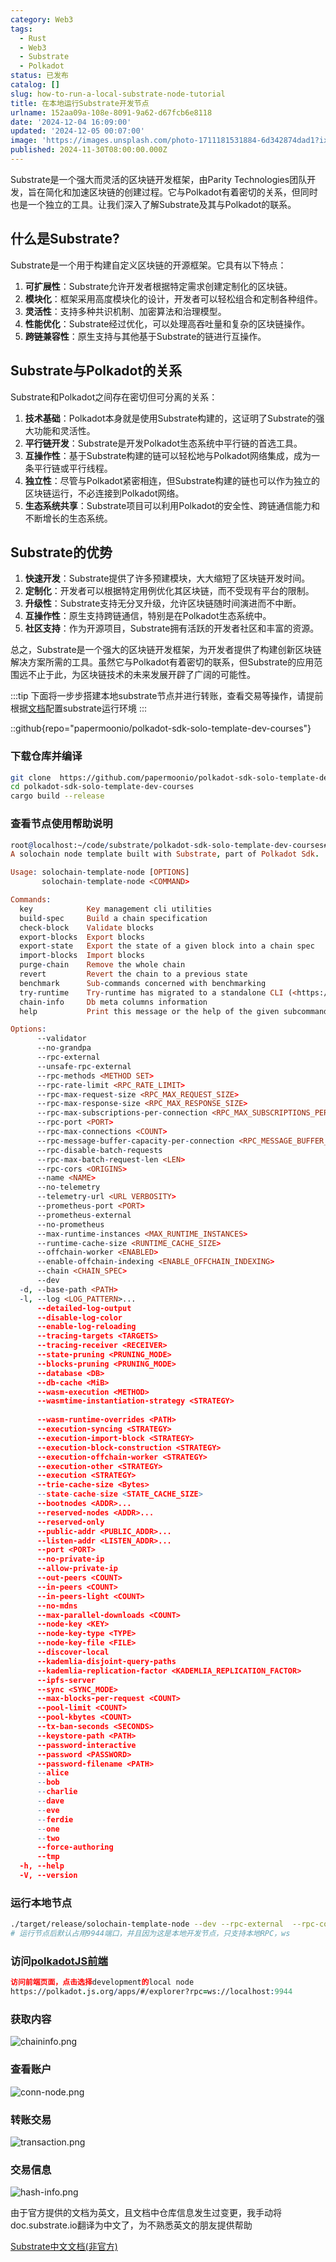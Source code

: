 ```yaml
---
category: Web3
tags:
  - Rust
  - Web3
  - Substrate
  - Polkadot
status: 已发布
catalog: []
slug: how-to-run-a-local-substrate-node-tutorial
title: 在本地运行Substrate开发节点
urlname: 152aa09a-108e-8091-9a62-d67fcb6e8118
date: '2024-12-04 16:09:00'
updated: '2024-12-05 00:07:00'
image: 'https://images.unsplash.com/photo-1711181531884-6d342874dad1?ixlib=rb-4.0.3&q=85&fm=jpg&crop=entropy&cs=srgb'
published: 2024-11-30T08:00:00.000Z
---
```


Substrate是一个强大而灵活的区块链开发框架，由Parity Technologies团队开发，旨在简化和加速区块链的创建过程。它与Polkadot有着密切的关系，但同时也是一个独立的工具。让我们深入了解Substrate及其与Polkadot的联系。


## 什么是Substrate?


Substrate是一个用于构建自定义区块链的开源框架。它具有以下特点：

1. **可扩展性**：Substrate允许开发者根据特定需求创建定制化的区块链。
2. **模块化**：框架采用高度模块化的设计，开发者可以轻松组合和定制各种组件。
3. **灵活性**：支持多种共识机制、加密算法和治理模型。
4. **性能优化**：Substrate经过优化，可以处理高吞吐量和复杂的区块链操作。
5. **跨链兼容性**：原生支持与其他基于Substrate的链进行互操作。

## Substrate与Polkadot的关系


Substrate和Polkadot之间存在密切但可分离的关系：

1. **技术基础**：Polkadot本身就是使用Substrate构建的，这证明了Substrate的强大功能和灵活性。
2. **平行链开发**：Substrate是开发Polkadot生态系统中平行链的首选工具。
3. **互操作性**：基于Substrate构建的链可以轻松地与Polkadot网络集成，成为一条平行链或平行线程。
4. **独立性**：尽管与Polkadot紧密相连，但Substrate构建的链也可以作为独立的区块链运行，不必连接到Polkadot网络。
5. **生态系统共享**：Substrate项目可以利用Polkadot的安全性、跨链通信能力和不断增长的生态系统。

## Substrate的优势

1. **快速开发**：Substrate提供了许多预建模块，大大缩短了区块链开发时间。
2. **定制化**：开发者可以根据特定用例优化其区块链，而不受现有平台的限制。
3. **升级性**：Substrate支持无分叉升级，允许区块链随时间演进而不中断。
4. **互操作性**：原生支持跨链通信，特别是在Polkadot生态系统中。
5. **社区支持**：作为开源项目，Substrate拥有活跃的开发者社区和丰富的资源。

总之，Substrate是一个强大的区块链开发框架，为开发者提供了构建创新区块链解决方案所需的工具。虽然它与Polkadot有着密切的联系，但Substrate的应用范围远不止于此，为区块链技术的未来发展开辟了广阔的可能性。


:::tip
下面将一步步搭建本地substrate节点并进行转账，查看交易等操作，请提前根据[文档](https://substrate-docs.pages.dev/en/install/macos/?mode=light)配置substrate运行环境
:::


::github{repo="papermoonio/polkadot-sdk-solo-template-dev-courses"}


### 下载仓库并编译


```bash
git clone  https://github.com/papermoonio/polkadot-sdk-solo-template-dev-courses 
cd polkadot-sdk-solo-template-dev-courses
cargo build --release
```


### 查看节点使用帮助说明


```prolog
root@localhost:~/code/substrate/polkadot-sdk-solo-template-dev-courses# ./target/release/solochain-template-node -h
A solochain node template built with Substrate, part of Polkadot Sdk.

Usage: solochain-template-node [OPTIONS]
       solochain-template-node <COMMAND>

Commands:
  key            Key management cli utilities
  build-spec     Build a chain specification
  check-block    Validate blocks
  export-blocks  Export blocks
  export-state   Export the state of a given block into a chain spec
  import-blocks  Import blocks
  purge-chain    Remove the whole chain
  revert         Revert the chain to a previous state
  benchmark      Sub-commands concerned with benchmarking
  try-runtime    Try-runtime has migrated to a standalone CLI (<https://github.com/paritytech/try-runtime-cli>). The subcommand exists as a stub and deprecation notice. It will be removed entirely some time after January 2024
  chain-info     Db meta columns information
  help           Print this message or the help of the given subcommand(s)

Options:
      --validator                                                                                Enable validator mode
      --no-grandpa                                                                               Disable GRANDPA
      --rpc-external                                                                             Listen to all RPC interfaces (default: local)
      --unsafe-rpc-external                                                                      Listen to all RPC interfaces
      --rpc-methods <METHOD SET>                                                                 RPC methods to expose. [default: auto] [possible values: auto, safe, unsafe]
      --rpc-rate-limit <RPC_RATE_LIMIT>                                                          RPC rate limiting (calls/minute) for each connection
      --rpc-max-request-size <RPC_MAX_REQUEST_SIZE>                                              Set the maximum RPC request payload size for both HTTP and WS in megabytes [default: 15]
      --rpc-max-response-size <RPC_MAX_RESPONSE_SIZE>                                            Set the maximum RPC response payload size for both HTTP and WS in megabytes [default: 15]
      --rpc-max-subscriptions-per-connection <RPC_MAX_SUBSCRIPTIONS_PER_CONNECTION>              Set the maximum concurrent subscriptions per connection [default: 1024]
      --rpc-port <PORT>                                                                          Specify JSON-RPC server TCP port
      --rpc-max-connections <COUNT>                                                              Maximum number of RPC server connections [default: 100]
      --rpc-message-buffer-capacity-per-connection <RPC_MESSAGE_BUFFER_CAPACITY_PER_CONNECTION>  The number of messages the RPC server is allowed to keep in memory [default: 64]
      --rpc-disable-batch-requests                                                               Disable RPC batch requests
      --rpc-max-batch-request-len <LEN>                                                          Limit the max length per RPC batch request
      --rpc-cors <ORIGINS>                                                                       Specify browser *origins* allowed to access the HTTP & WS RPC servers
      --name <NAME>                                                                              The human-readable name for this node
      --no-telemetry                                                                             Disable connecting to the Substrate telemetry server
      --telemetry-url <URL VERBOSITY>                                                            The URL of the telemetry server to connect to
      --prometheus-port <PORT>                                                                   Specify Prometheus exporter TCP Port
      --prometheus-external                                                                      Expose Prometheus exporter on all interfaces
      --no-prometheus                                                                            Do not expose a Prometheus exporter endpoint
      --max-runtime-instances <MAX_RUNTIME_INSTANCES>                                            The size of the instances cache for each runtime [max: 32] [default: 8]
      --runtime-cache-size <RUNTIME_CACHE_SIZE>                                                  Maximum number of different runtimes that can be cached [default: 2]
      --offchain-worker <ENABLED>                                                                Execute offchain workers on every block [default: when-authority] [possible values: always, never, when-authority]
      --enable-offchain-indexing <ENABLE_OFFCHAIN_INDEXING>                                      Enable offchain indexing API [default: false] [possible values: true, false]
      --chain <CHAIN_SPEC>                                                                       Specify the chain specification
      --dev                                                                                      Specify the development chain
  -d, --base-path <PATH>                                                                         Specify custom base path
  -l, --log <LOG_PATTERN>...                                                                     Sets a custom logging filter (syntax: `<target>=<level>`)
      --detailed-log-output                                                                      Enable detailed log output
      --disable-log-color                                                                        Disable log color output
      --enable-log-reloading                                                                     Enable feature to dynamically update and reload the log filter
      --tracing-targets <TARGETS>                                                                Sets a custom profiling filter
      --tracing-receiver <RECEIVER>                                                              Receiver to process tracing messages [default: log] [possible values: log]
      --state-pruning <PRUNING_MODE>                                                             Specify the state pruning mode
      --blocks-pruning <PRUNING_MODE>                                                            Specify the blocks pruning mode [default: archive-canonical]
      --database <DB>                                                                            Select database backend to use [possible values: rocksdb, paritydb, auto, paritydb-experimental]
      --db-cache <MiB>                                                                           Limit the memory the database cache can use
      --wasm-execution <METHOD>                                                                  Method for executing Wasm runtime code [default: compiled] [possible values: interpreted-i-know-what-i-do, compiled]
      --wasmtime-instantiation-strategy <STRATEGY>                                               The WASM instantiation method to use [default: pooling-copy-on-write] [possible values: pooling-copy-on-write, recreate-instance-copy-on-write, pooling,
                                                                                                 recreate-instance]
      --wasm-runtime-overrides <PATH>                                                            Specify the path where local WASM runtimes are stored
      --execution-syncing <STRATEGY>                                                             Runtime execution strategy for importing blocks during initial sync [possible values: native, wasm, both, native-else-wasm]
      --execution-import-block <STRATEGY>                                                        Runtime execution strategy for general block import (including locally authored blocks) [possible values: native, wasm, both, native-else-wasm]
      --execution-block-construction <STRATEGY>                                                  Runtime execution strategy for constructing blocks [possible values: native, wasm, both, native-else-wasm]
      --execution-offchain-worker <STRATEGY>                                                     Runtime execution strategy for offchain workers [possible values: native, wasm, both, native-else-wasm]
      --execution-other <STRATEGY>                                                               Runtime execution strategy when not syncing, importing or constructing blocks [possible values: native, wasm, both, native-else-wasm]
      --execution <STRATEGY>                                                                     The execution strategy that should be used by all execution contexts [possible values: native, wasm, both, native-else-wasm]
      --trie-cache-size <Bytes>                                                                  Specify the state cache size [default: 67108864]
      --state-cache-size <STATE_CACHE_SIZE>                                                      DEPRECATED: switch to `--trie-cache-size`
      --bootnodes <ADDR>...                                                                      Specify a list of bootnodes
      --reserved-nodes <ADDR>...                                                                 Specify a list of reserved node addresses
      --reserved-only                                                                            Whether to only synchronize the chain with reserved nodes
      --public-addr <PUBLIC_ADDR>...                                                             Public address that other nodes will use to connect to this node
      --listen-addr <LISTEN_ADDR>...                                                             Listen on this multiaddress
      --port <PORT>                                                                              Specify p2p protocol TCP port
      --no-private-ip                                                                            Always forbid connecting to private IPv4/IPv6 addresses
      --allow-private-ip                                                                         Always accept connecting to private IPv4/IPv6 addresses
      --out-peers <COUNT>                                                                        Number of outgoing connections we're trying to maintain [default: 8]
      --in-peers <COUNT>                                                                         Maximum number of inbound full nodes peers [default: 32]
      --in-peers-light <COUNT>                                                                   Maximum number of inbound light nodes peers [default: 100]
      --no-mdns                                                                                  Disable mDNS discovery (default: true)
      --max-parallel-downloads <COUNT>                                                           Maximum number of peers from which to ask for the same blocks in parallel [default: 5]
      --node-key <KEY>                                                                           Secret key to use for p2p networking
      --node-key-type <TYPE>                                                                     Crypto primitive to use for p2p networking [default: ed25519] [possible values: ed25519]
      --node-key-file <FILE>                                                                     File from which to read the node's secret key to use for p2p networking
      --discover-local                                                                           Enable peer discovery on local networks
      --kademlia-disjoint-query-paths                                                            Require iterative Kademlia DHT queries to use disjoint paths
      --kademlia-replication-factor <KADEMLIA_REPLICATION_FACTOR>                                Kademlia replication factor [default: 20]
      --ipfs-server                                                                              Join the IPFS network and serve transactions over bitswap protocol
      --sync <SYNC_MODE>                                                                         Blockchain syncing mode. [default: full] [possible values: full, fast, fast-unsafe, warp]
      --max-blocks-per-request <COUNT>                                                           Maximum number of blocks per request [default: 64]
      --pool-limit <COUNT>                                                                       Maximum number of transactions in the transaction pool [default: 8192]
      --pool-kbytes <COUNT>                                                                      Maximum number of kilobytes of all transactions stored in the pool [default: 20480]
      --tx-ban-seconds <SECONDS>                                                                 How long a transaction is banned for
      --keystore-path <PATH>                                                                     Specify custom keystore path
      --password-interactive                                                                     Use interactive shell for entering the password used by the keystore
      --password <PASSWORD>                                                                      Password used by the keystore
      --password-filename <PATH>                                                                 File that contains the password used by the keystore
      --alice                                                                                    Shortcut for `--name Alice --validator`
      --bob                                                                                      Shortcut for `--name Bob --validator`
      --charlie                                                                                  Shortcut for `--name Charlie --validator`
      --dave                                                                                     Shortcut for `--name Dave --validator`
      --eve                                                                                      Shortcut for `--name Eve --validator`
      --ferdie                                                                                   Shortcut for `--name Ferdie --validator`
      --one                                                                                      Shortcut for `--name One --validator`
      --two                                                                                      Shortcut for `--name Two --validator`
      --force-authoring                                                                          Enable authoring even when offline
      --tmp                                                                                      Run a temporary node
  -h, --help                                                                                     Print help (see more with '--help')
  -V, --version                                                                                  Print version
```


### 运行本地节点


```bash
./target/release/solochain-template-node --dev --rpc-external  --rpc-cors all
# 运行节点后默认占用9944端口，并且因为这是本地开发节点，只支持本地RPC，ws
```


### 访问[polkadotJS前端](https://polkadot.js.org/apps/#/explorer?rpc=ws://localhost:9944)


```prolog
访问前端页面，点击选择development的local node
https://polkadot.js.org/apps/#/explorer?rpc=ws://localhost:9944
```


### 获取内容


![chaininfo.png](https://prod-files-secure.s3.us-west-2.amazonaws.com/5d24fe63-e567-4804-86f9-9fdc62e13082/89be5adf-5619-4306-be75-45b425e3c446/chaininfo.png?X-Amz-Algorithm=AWS4-HMAC-SHA256&X-Amz-Content-Sha256=UNSIGNED-PAYLOAD&X-Amz-Credential=ASIAZI2LB466YLOCCC4B%2F20250412%2Fus-west-2%2Fs3%2Faws4_request&X-Amz-Date=20250412T213221Z&X-Amz-Expires=3600&X-Amz-Security-Token=IQoJb3JpZ2luX2VjEGUaCXVzLXdlc3QtMiJIMEYCIQCze1UHzMOLqRt5J2E8cgWkW5Lm0Khdb1Ql3Hmb%2BjYpDwIhAMnAnxiuH%2BCkgWPm0v5hMYDu%2FtESMOHvkn8Hj1Yoctt7KogECN7%2F%2F%2F%2F%2F%2F%2F%2F%2F%2FwEQABoMNjM3NDIzMTgzODA1IgxUtKzuuAj3TFEM9NAq3ANDT5dCC2zGaPS3m6T6%2FH0neQ6BZ6g0NiGSy%2BoV7sCo6xjNE6AxVg%2BHq9vgY9Ze%2FFlkpPUjYZ4jBnsiTBiUSfj2pTsyRP2uBFnxuAUWwETiq5%2BsB%2FBweGCS1sT%2F3bF0PlkJ2rO83wm7HUuWGvcH7mU053CaEQISMvZ6so8xIs%2B1%2BmIIjezPaTNfU33Cut6d1OhqmVKrNRdFjWHshpPNYEGMhmFYLEZYT%2BNEk2CEhGyRdDLg98G59%2BorPFKnW603PVWWbFPnOczhJFyfkmywt%2FAwykGgeo3RtP8hFV2AL9kokwAs4%2FYIsmaoAZg0Cwzk9kVUyqX6wEuwNgjqrx1Xofmk7I4F9%2BigXNGPvRcMKFPo7PWBY9RrZby%2FTlSTl4G55ERlvF2TOBEw1k%2FaGIUctNM8Rc5x2DRI%2B14ioV3JLFLpkkXBBC3tqnVOGmpp5jnTDWNYiFCG%2FqYpUdy%2FBwsOB1pmxjgeiRi6GsJLMbAFfr81p9c%2F%2BA5cJ%2FMfFleEWwVWy1OZK7L8D63BXPcEzFymMM2nDLLpQXjNCRk2LszGxY7krlbFriZq3CsZp2e5BagQaRwSTTb0E%2BBNBfwy5rQmVURh1IcGtR3PJSAgo51x41OKO3KEa%2B0OuJZXZPADKDDNruu%2FBjqkAWH7ba0BwubC0fzf1uEjz6nIzUAyzbSkTFZaixJ6q%2F6WVpQkWNmYtghj4%2FsKg3uoZ%2BbjyqdP8x8PepdaqrCcN7hCjYiGkuJXU7ZEdsBzKITRDjPA9FBJQeeJb%2FHdCM8UqrCcn8eFhjNc4ETmCNVSD%2Bi%2B5f7wJRbNZ4ntuaK32llyOf%2F66F2kfL459Gx9qp2Tf0tX6PZPsu%2FEC6XwIiuGg%2FC%2F9bA7&X-Amz-Signature=078a6c1ffdb5970cd41efd2097cce442081e034708f85020bcc8c008cbda7fa1&X-Amz-SignedHeaders=host&x-id=GetObject)


### 查看账户


![conn-node.png](https://prod-files-secure.s3.us-west-2.amazonaws.com/5d24fe63-e567-4804-86f9-9fdc62e13082/05964f92-c6d8-42d1-b4a1-b3a852295683/conn-node.png?X-Amz-Algorithm=AWS4-HMAC-SHA256&X-Amz-Content-Sha256=UNSIGNED-PAYLOAD&X-Amz-Credential=ASIAZI2LB466YLOCCC4B%2F20250412%2Fus-west-2%2Fs3%2Faws4_request&X-Amz-Date=20250412T213221Z&X-Amz-Expires=3600&X-Amz-Security-Token=IQoJb3JpZ2luX2VjEGUaCXVzLXdlc3QtMiJIMEYCIQCze1UHzMOLqRt5J2E8cgWkW5Lm0Khdb1Ql3Hmb%2BjYpDwIhAMnAnxiuH%2BCkgWPm0v5hMYDu%2FtESMOHvkn8Hj1Yoctt7KogECN7%2F%2F%2F%2F%2F%2F%2F%2F%2F%2FwEQABoMNjM3NDIzMTgzODA1IgxUtKzuuAj3TFEM9NAq3ANDT5dCC2zGaPS3m6T6%2FH0neQ6BZ6g0NiGSy%2BoV7sCo6xjNE6AxVg%2BHq9vgY9Ze%2FFlkpPUjYZ4jBnsiTBiUSfj2pTsyRP2uBFnxuAUWwETiq5%2BsB%2FBweGCS1sT%2F3bF0PlkJ2rO83wm7HUuWGvcH7mU053CaEQISMvZ6so8xIs%2B1%2BmIIjezPaTNfU33Cut6d1OhqmVKrNRdFjWHshpPNYEGMhmFYLEZYT%2BNEk2CEhGyRdDLg98G59%2BorPFKnW603PVWWbFPnOczhJFyfkmywt%2FAwykGgeo3RtP8hFV2AL9kokwAs4%2FYIsmaoAZg0Cwzk9kVUyqX6wEuwNgjqrx1Xofmk7I4F9%2BigXNGPvRcMKFPo7PWBY9RrZby%2FTlSTl4G55ERlvF2TOBEw1k%2FaGIUctNM8Rc5x2DRI%2B14ioV3JLFLpkkXBBC3tqnVOGmpp5jnTDWNYiFCG%2FqYpUdy%2FBwsOB1pmxjgeiRi6GsJLMbAFfr81p9c%2F%2BA5cJ%2FMfFleEWwVWy1OZK7L8D63BXPcEzFymMM2nDLLpQXjNCRk2LszGxY7krlbFriZq3CsZp2e5BagQaRwSTTb0E%2BBNBfwy5rQmVURh1IcGtR3PJSAgo51x41OKO3KEa%2B0OuJZXZPADKDDNruu%2FBjqkAWH7ba0BwubC0fzf1uEjz6nIzUAyzbSkTFZaixJ6q%2F6WVpQkWNmYtghj4%2FsKg3uoZ%2BbjyqdP8x8PepdaqrCcN7hCjYiGkuJXU7ZEdsBzKITRDjPA9FBJQeeJb%2FHdCM8UqrCcn8eFhjNc4ETmCNVSD%2Bi%2B5f7wJRbNZ4ntuaK32llyOf%2F66F2kfL459Gx9qp2Tf0tX6PZPsu%2FEC6XwIiuGg%2FC%2F9bA7&X-Amz-Signature=2adbc9c6d6805d40ac9594063401cc9314f68cf211423f7fa5cf3a003f81db95&X-Amz-SignedHeaders=host&x-id=GetObject)


### 转账交易


![transaction.png](https://prod-files-secure.s3.us-west-2.amazonaws.com/5d24fe63-e567-4804-86f9-9fdc62e13082/65593d3b-9b56-4fbe-a383-1447c903127f/transaction.png?X-Amz-Algorithm=AWS4-HMAC-SHA256&X-Amz-Content-Sha256=UNSIGNED-PAYLOAD&X-Amz-Credential=ASIAZI2LB466YLOCCC4B%2F20250412%2Fus-west-2%2Fs3%2Faws4_request&X-Amz-Date=20250412T213221Z&X-Amz-Expires=3600&X-Amz-Security-Token=IQoJb3JpZ2luX2VjEGUaCXVzLXdlc3QtMiJIMEYCIQCze1UHzMOLqRt5J2E8cgWkW5Lm0Khdb1Ql3Hmb%2BjYpDwIhAMnAnxiuH%2BCkgWPm0v5hMYDu%2FtESMOHvkn8Hj1Yoctt7KogECN7%2F%2F%2F%2F%2F%2F%2F%2F%2F%2FwEQABoMNjM3NDIzMTgzODA1IgxUtKzuuAj3TFEM9NAq3ANDT5dCC2zGaPS3m6T6%2FH0neQ6BZ6g0NiGSy%2BoV7sCo6xjNE6AxVg%2BHq9vgY9Ze%2FFlkpPUjYZ4jBnsiTBiUSfj2pTsyRP2uBFnxuAUWwETiq5%2BsB%2FBweGCS1sT%2F3bF0PlkJ2rO83wm7HUuWGvcH7mU053CaEQISMvZ6so8xIs%2B1%2BmIIjezPaTNfU33Cut6d1OhqmVKrNRdFjWHshpPNYEGMhmFYLEZYT%2BNEk2CEhGyRdDLg98G59%2BorPFKnW603PVWWbFPnOczhJFyfkmywt%2FAwykGgeo3RtP8hFV2AL9kokwAs4%2FYIsmaoAZg0Cwzk9kVUyqX6wEuwNgjqrx1Xofmk7I4F9%2BigXNGPvRcMKFPo7PWBY9RrZby%2FTlSTl4G55ERlvF2TOBEw1k%2FaGIUctNM8Rc5x2DRI%2B14ioV3JLFLpkkXBBC3tqnVOGmpp5jnTDWNYiFCG%2FqYpUdy%2FBwsOB1pmxjgeiRi6GsJLMbAFfr81p9c%2F%2BA5cJ%2FMfFleEWwVWy1OZK7L8D63BXPcEzFymMM2nDLLpQXjNCRk2LszGxY7krlbFriZq3CsZp2e5BagQaRwSTTb0E%2BBNBfwy5rQmVURh1IcGtR3PJSAgo51x41OKO3KEa%2B0OuJZXZPADKDDNruu%2FBjqkAWH7ba0BwubC0fzf1uEjz6nIzUAyzbSkTFZaixJ6q%2F6WVpQkWNmYtghj4%2FsKg3uoZ%2BbjyqdP8x8PepdaqrCcN7hCjYiGkuJXU7ZEdsBzKITRDjPA9FBJQeeJb%2FHdCM8UqrCcn8eFhjNc4ETmCNVSD%2Bi%2B5f7wJRbNZ4ntuaK32llyOf%2F66F2kfL459Gx9qp2Tf0tX6PZPsu%2FEC6XwIiuGg%2FC%2F9bA7&X-Amz-Signature=0e19cc3ad77575e9086e08f9a0e516323ab701d3a7a67b91de31a98153732aa6&X-Amz-SignedHeaders=host&x-id=GetObject)


### 交易信息


![hash-info.png](https://prod-files-secure.s3.us-west-2.amazonaws.com/5d24fe63-e567-4804-86f9-9fdc62e13082/7b9b0ba8-edf2-4998-9e9d-9cde7a64aa23/hash-info.png?X-Amz-Algorithm=AWS4-HMAC-SHA256&X-Amz-Content-Sha256=UNSIGNED-PAYLOAD&X-Amz-Credential=ASIAZI2LB466YLOCCC4B%2F20250412%2Fus-west-2%2Fs3%2Faws4_request&X-Amz-Date=20250412T213221Z&X-Amz-Expires=3600&X-Amz-Security-Token=IQoJb3JpZ2luX2VjEGUaCXVzLXdlc3QtMiJIMEYCIQCze1UHzMOLqRt5J2E8cgWkW5Lm0Khdb1Ql3Hmb%2BjYpDwIhAMnAnxiuH%2BCkgWPm0v5hMYDu%2FtESMOHvkn8Hj1Yoctt7KogECN7%2F%2F%2F%2F%2F%2F%2F%2F%2F%2FwEQABoMNjM3NDIzMTgzODA1IgxUtKzuuAj3TFEM9NAq3ANDT5dCC2zGaPS3m6T6%2FH0neQ6BZ6g0NiGSy%2BoV7sCo6xjNE6AxVg%2BHq9vgY9Ze%2FFlkpPUjYZ4jBnsiTBiUSfj2pTsyRP2uBFnxuAUWwETiq5%2BsB%2FBweGCS1sT%2F3bF0PlkJ2rO83wm7HUuWGvcH7mU053CaEQISMvZ6so8xIs%2B1%2BmIIjezPaTNfU33Cut6d1OhqmVKrNRdFjWHshpPNYEGMhmFYLEZYT%2BNEk2CEhGyRdDLg98G59%2BorPFKnW603PVWWbFPnOczhJFyfkmywt%2FAwykGgeo3RtP8hFV2AL9kokwAs4%2FYIsmaoAZg0Cwzk9kVUyqX6wEuwNgjqrx1Xofmk7I4F9%2BigXNGPvRcMKFPo7PWBY9RrZby%2FTlSTl4G55ERlvF2TOBEw1k%2FaGIUctNM8Rc5x2DRI%2B14ioV3JLFLpkkXBBC3tqnVOGmpp5jnTDWNYiFCG%2FqYpUdy%2FBwsOB1pmxjgeiRi6GsJLMbAFfr81p9c%2F%2BA5cJ%2FMfFleEWwVWy1OZK7L8D63BXPcEzFymMM2nDLLpQXjNCRk2LszGxY7krlbFriZq3CsZp2e5BagQaRwSTTb0E%2BBNBfwy5rQmVURh1IcGtR3PJSAgo51x41OKO3KEa%2B0OuJZXZPADKDDNruu%2FBjqkAWH7ba0BwubC0fzf1uEjz6nIzUAyzbSkTFZaixJ6q%2F6WVpQkWNmYtghj4%2FsKg3uoZ%2BbjyqdP8x8PepdaqrCcN7hCjYiGkuJXU7ZEdsBzKITRDjPA9FBJQeeJb%2FHdCM8UqrCcn8eFhjNc4ETmCNVSD%2Bi%2B5f7wJRbNZ4ntuaK32llyOf%2F66F2kfL459Gx9qp2Tf0tX6PZPsu%2FEC6XwIiuGg%2FC%2F9bA7&X-Amz-Signature=e5a1e8ae6cc8442c12052406da479dda87338ad1fc8b2f0f0d975e99cf7af417&X-Amz-SignedHeaders=host&x-id=GetObject)


由于官方提供的文档为英文，且文档中仓库信息发生过变更，我手动将doc.substrate.io翻译为中文了，为不熟悉英文的朋友提供帮助


[ Substrate中文文档(非官方)](https://substrate-docs.pages.dev/en/tutorials/build-a-blockchain/?mode=light)

